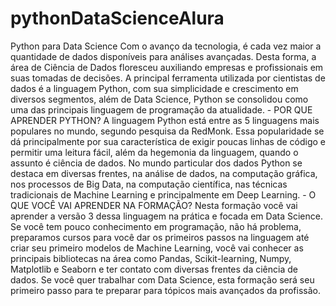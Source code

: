 # pythonDataScienceAlura
Python para Data Science Com o avanço da tecnologia, é cada vez maior a quantidade de dados disponíveis para análises avançadas. Desta forma, a área de Ciência de Dados floresceu auxiliando empresas e profissionais em suas tomadas de decisões. A principal ferramenta utilizada por cientistas de dados é a linguagem Python, com sua simplicidade e crescimento em diversos segmentos, além de Data Science, Python se consolidou como uma das principais linguagem de programação da atualidade.  - POR QUE APRENDER PYTHON? A linguagem Python está entre as 5 linguagens mais populares no mundo, segundo pesquisa da RedMonk. Essa popularidade se dá principalmente por sua característica de exigir poucas linhas de código e permitir uma leitura fácil, além da hegemonia da linguagem, quando o assunto é ciência de dados. No mundo particular dos dados Python se destaca em diversas frentes, na análise de dados, na computação gráfica, nos processos de Big Data, na computação científica, nas técnicas tradicionais de Machine Learning e principalmente em Deep Learning.  - O QUE VOCÊ VAI APRENDER NA FORMAÇÃO? Nesta formação você vai aprender a versão 3 dessa linguagem na prática e focada em Data Science. Se você tem pouco conhecimento em programação, não há problema, preparamos cursos para você dar os primeiros passos na linguagem até criar seu primeiro modelos de Machine Learning, você vai conhecer as principais bibliotecas na área como Pandas, Scikit-learning, Numpy, Matplotlib e Seaborn e ter contato com diversas frentes da ciência de dados.  Se você quer trabalhar com Data Science, esta formação será seu primeiro passo para te preparar para tópicos mais avançados da profissão.
